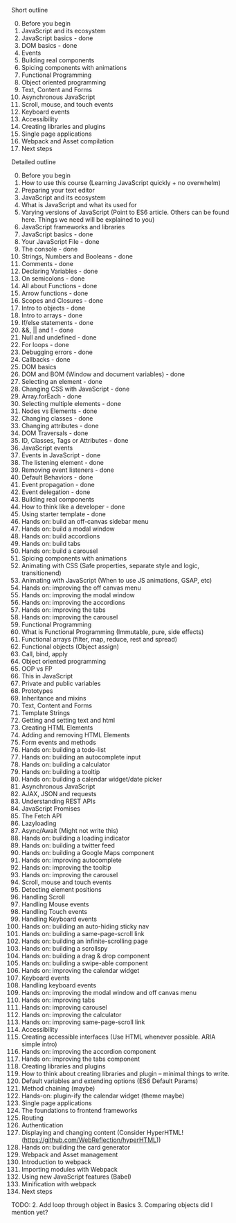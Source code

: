 Short outline

0. Before you begin
1. JavaScript and its ecosystem
2. JavaScript basics - done
3. DOM basics - done
4. Events
5. Building real components
6. Spicing components with animations
7. Functional Programming
8. Object oriented programming
9. Text, Content and Forms
10. Asynchronous JavaScript
11. Scroll, mouse, and touch events
12. Keyboard events
13. Accessibility
14. Creating libraries and plugins
15. Single page applications
16. Webpack and Asset compilation
17. Next steps

Detailed outline

0. Before you begin
  1. How to use this course (Learning JavaScript quickly + no overwhelm)
  2. Preparing your text editor
1. JavaScript and its ecosystem
  1. What is JavaScript and what its used for
  2. Varying versions of JavaScript (Point to ES6 article. Others can be found here. Things we need will be explained to you)
  3. JavaScript frameworks and libraries
2. JavaScript basics - done
  1. Your JavaScript File - done
  2. The console - done
  3. Strings, Numbers and Booleans - done
  4. Comments - done
  5. Declaring Variables - done
  6. On semicolons - done
  7. All about Functions - done
  8. Arrow functions - done
  9. Scopes and Closures - done
  10. Intro to objects - done
  11. Intro to arrays - done
  12. If/else statements - done
  13. &&, || and ! - done
  14. Null and undefined - done
  15. For loops - done
  16. Debugging errors - done
  17. Callbacks - done
3. DOM basics
  1. DOM and BOM (Window and document variables) - done
  2. Selecting an element - done
  3. Changing CSS with JavaScript - done
  4. Array.forEach - done
  5. Selecting multiple elements - done
  6. Nodes vs Elements - done
  7. Changing classes - done
  8. Changing attributes - done
  9. DOM Traversals - done
  10. ID, Classes, Tags or Attributes - done
4. JavaScript events
  1. Events in JavaScript - done
  2. The listening element - done
  3. Removing event listeners - done
  4. Default Behaviors - done
  5. Event propagation - done
  6. Event delegation - done
5. Building real components
  1. How to think like a developer - done
  2. Using starter template - done
  3. Hands on: build an off-canvas sidebar menu
  4. Hands on: build a modal window
  5. Hands on: build accordions
  6. Hands on: build tabs
  7. Hands on: build a carousel
6. Spicing components with animations
  1. Animating with CSS (Safe properties, separate style and logic, transitionend)
  2. Animating with JavaScript (When to use JS animations, GSAP, etc)
  3. Hands on: improving the off canvas menu
  4. Hands on: improving the modal window
  5. Hands on: improving the accordions
  6. Hands on: improving the tabs
  7. Hands on: improving the carousel
7. Functional Programming
  1. What is Functional Programming (Immutable, pure, side effects)
  2. Functional arrays (filter, map, reduce, rest and spread)
  3. Functional objects (Object assign)
  4. Call, bind, apply
8. Object oriented programming
  1. OOP vs FP
  2. This in JavaScript
  3. Private and public variables
  4. Prototypes
  5. Inheritance and mixins
9. Text, Content and Forms
  1. Template Strings
  2. Getting and setting text and html
  3. Creating HTML Elements
  4. Adding and removing HTML Elements
  5. Form events and methods
  6. Hands on: building a todo-list
  7. Hands on: building an autocomplete input
  8. Hands on: building a calculator
  9. Hands on: building a tooltip
  10. Hands on: building a calendar widget/date picker
10. Asynchronous JavaScript
  1. AJAX, JSON and requests
  2. Understanding REST APIs
  3. JavaScript Promises
  4. The Fetch API
  5. Lazyloading
  6. Async/Await (Might not write this)
  7. Hands on: building a loading indicator
  8. Hands on: building a twitter feed
  9. Hands on: building a Google Maps component
  10. Hands on: improving autocomplete
  11. Hands on: improving the tooltip
  12. Hands on: improving the carousel
11. Scroll, mouse and touch events
  1. Detecting element positions
  2. Handling Scroll
  3. Handling Mouse events
  4. Handling Touch events
  5. Handling Keyboard events
  6. Hands on: building an auto-hiding sticky nav
  7. Hands on: building a same-page-scroll link
  8. Hands on: building an infinite-scrolling page
  9. Hands on: building a scrollspy
  10. Hands on: building a drag & drop component
  11. Hands on: building a swipe-able component
  12. Hands on: improving the calendar widget
12. Keyboard events
  1. Handling keyboard events
  2. Hands on: improving the modal window and off canvas menu
  3. Hands on: improving tabs
  4. Hands on: improving carousel
  5. Hands on: improving the calculator
  6. Hands on: improving same-page-scroll link
13. Accessibility
  1. Creating accessible interfaces (Use HTML whenever possible. ARIA simple intro)
  2. Hands on: improving the accordion component
  2. Hands on: improving the tabs component
14. Creating libraries and plugins
  1. How to think about creating libraries and plugin – minimal things to write.
  2. Default variables and extending options (ES6 Default Params)
  3. Method chaining (maybe)
  4. Hands-on: plugin-ify the calendar widget (theme maybe)
15. Single page applications
  1. The foundations to frontend frameworks
  2. Routing
  3. Authentication
  4. Displaying and changing content (Consider HyperHTML! (https://github.com/WebReflection/hyperHTML))
  5. Hands on: building the card generator
16. Webpack and Asset management
  1. Introduction to webpack
  2. Importing modules with Webpack
  3. Using new JavaScript features (Babel)
  4. Minification with webpack
17. Next steps

TODO:
2. Add loop through object in Basics
3. Comparing objects did I mention yet?

